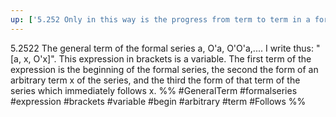```yaml
---
up: ['5.252 Only in this way is the progress from term to term in a formal series possible']
---
```

5.2522 The general term of the formal series a, O'a, O'O'a,.... I write thus: "[a, x, O'x]". This expression in brackets is a variable. The first term of the expression is the beginning of the formal series, the second the form of an arbitrary term x of the series, and the third the form of that term of the series which immediately follows x.
%%
#GeneralTerm #formalseries #expression #brackets #variable #begin #arbitrary #term #Follows %%